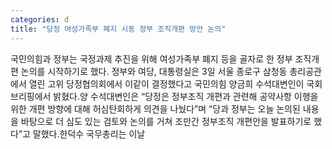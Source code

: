```yaml
---
categories: d
title: "당정 여성가족부 폐지 시동 정부 조직개편 방안 논의"
---
```

국민의힘과 정부는 국정과제 추진을 위해 여성가족부 폐지 등을 골자로 한 정부 조직개편 논의를 시작하기로 했다. 정부와 여당, 대통령실은 3일 서울 종로구 삼청동 총리공관에서 열린 고위 당정협의회에서 이같이 결정했다고 국민의힘 양금희 수석대변인이 국회 브리핑에서 밝혔다.양 수석대변인은 “당정은 정부조직 개편과 관련해 공약사항 이행을 위한 개편 방향에 대해 허심탄회하게 의견을 나눴다”며 “당과 정부는 오늘 논의된 내용을 바탕으로 더 심도 있는 검토와 논의를 거쳐 조만간 정부조직 개편안을 발표하기로 했다”고 말했다.한덕수 국무총리는 이날